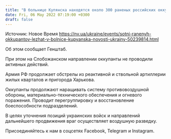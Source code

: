 ```yaml
---
title: "В больнице Купянска находятся около 300 раненых российских оккупантов — Генштаб"
date: Fri, 06 May 2022 07:19:00 +0300
draft: false
---
```

Источник: Новое Время https://nv.ua/ukraine/events/sotni-ranenyh-okkupantov-lezhat-v-bolnice-kupyanska-novosti-ukrainy-50239814.html


Об этом сообщает Генштаб.

При этом на Слобожанском направлении оккупанты не проводили активных действий.

Армия РФ продолжает обстрелы из реактивной и ствольной артиллерии жилых кварталов и пригорода Харькова.

Оккупанты продолжают наращивать систему противовоздушной обороны, материально-технического обеспечения и огневого поражения. Проводит перегруппировку и восстановление боеспособности подразделений.

В целях уточнения позиций украинских войск и направлений дальнейшего продвижения враг осуществляет воздушную разведку.

Присоединяйтесь к нам в соцсетях Facebook, Telegram и Instagram.
